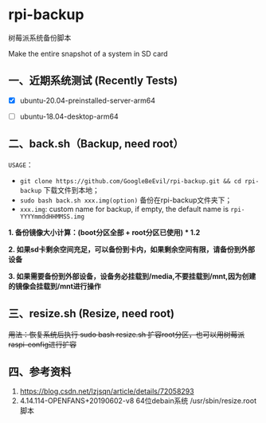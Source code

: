 # rpi-backup

树莓派系统备份脚本

Make the entire snapshot of a system in SD card

## 一、近期系统测试 (Recently Tests)
   
   - [x] ubuntu-20.04-preinstalled-server-arm64
   
   - [ ] ubuntu-18.04-desktop-arm64
      
## 二、back.sh（Backup, need root） 

   `USAGE`：
   - `git clone https://github.com/GoogleBeEvil/rpi-backup.git && cd rpi-backup`  下载文件到本地；
   - `sudo bash back.sh xxx.img(option)`  备份在rpi-backup文件夹下；
   - `xxx.img`:  custom name for backup, if empty, the default name is `rpi-YYYYmmddHHMMSS.img`
   
   **1. 备份镜像大小计算：(boot分区全部 + root分区已使用) * 1.2**
   
   **2. 如果sd卡剩余空间充足，可以备份到卡内，如果剩余空间有限，请备份到外部设备**
   
   **3. 如果需要备份到外部设备，设备务必挂载到/media,不要挂载到/mnt,因为创建的镜像会挂载到/mnt进行操作**
   
## 三、resize.sh (Resize, need root) 

   ~~用法：恢复系统后执行 sudo bash resize.sh 扩容root分区，也可以用树莓派raspi-config进行扩容~~
   
## 四、参考资料  
   1. https://blog.csdn.net/lzjsqn/article/details/72058293  
   2. 4.14.114-OPENFANS+20190602-v8 64位debain系统 /usr/sbin/resize.root  脚本 
